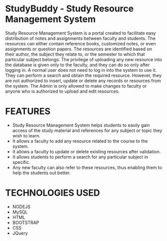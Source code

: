 # StudyBuddy  - Study Resource Management System

Study Resource Management System is a portal created to facilitate easy distribution of notes and assignments between faculty and students. The resources can either contain reference books, customized notes, or even assignments or question papers. The resources are identified based on their author, the subject they relate to, or the semester to which that particular subject belongs. The privilege of uploading any new resource into the database is given only to the faculty, and they can do so only after logging in. A normal user does not need to log in into the system to use it. They can perform a search and obtain the required resource. However, they are not authorized to insert, update or delete any records or resources from the system. The Admin is only allowed to make changes to faculty or anyone who is authorized to upload and edit resources.

# FEATURES
+ Study Resource Management System helps students to easily gain access of the study material and references for any subject or topic they wish to learn.
+ It allows a faculty to add any resource related to the course to the system.
+ It allows a faculty to update or delete existing resources after validation.
+ It allows students to perform a search for any particular subject in specific.
+ Any new faculty can also refer to these resources, thus enabling them to help the students out better.

# TECHNOLOGIES USED
+ NODEJS
+ MySQL
+ HTML
+ BOOTSTRAP
+ CSS
+ JQuery
